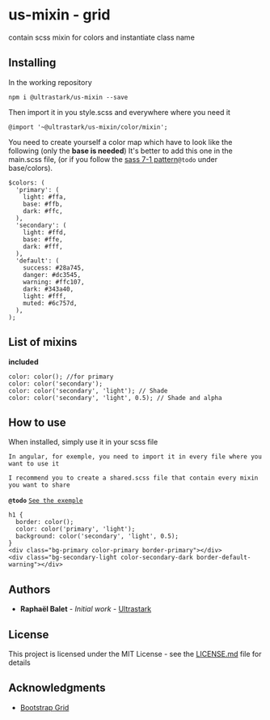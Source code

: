 # us-mixin - grid

contain scss mixin for colors and instantiate class name

## Installing

In the working repository

```
npm i @ultrastark/us-mixin --save
```

Then import it in you style.scss and everywhere where you need it

```
@import '~@ultrastark/us-mixin/color/mixin';
```

You need to create yourself a color map which have to look like the following (only the **base is needed**)
It's better to add this one in the main.scss file, (or if you follow the [sass 7-1 pattern]()`@todo` under base/colors).

```
$colors: (
  'primary': (
    light: #ffa,
    base: #ffb,
    dark: #ffc,
  ),
  'secondary': (
    light: #ffd,
    base: #ffe,
    dark: #fff,
  ),
  'default': (
    success: #28a745,
    danger: #dc3545,
    warning: #ffc107,
    dark: #343a40,
    light: #fff,
    muted: #6c757d,
  ),
);
```

## List of mixins

**included**

```
color: color(); //for primary
color: color('secondary');
color: color('secondary', 'light'); // Shade
color: color('secondary', 'light', 0.5); // Shade and alpha
```

## How to use

When installed, simply use it in your scss file

`In angular, for exemple, you need to import it in every file where you want to use it`

`I recommend you to create a shared.scss file that contain every mixin you want to share`

**`@todo`** [`See the exemple`](https://github.com/rbalet/us-mixin)

```
h1 {
  border: color();
  color: color('primary', 'light');
  background: color('secondary', 'light', 0.5);
}
<div class="bg-primary color-primary border-primary"></div>
<div class="bg-secondary-light color-secondary-dark border-default-warning"></div>
```

## Authors

- **Raphaël Balet** - _Initial work_ - [Ultrastark](https://ultrastark.ch)

## License

This project is licensed under the MIT License - see the [LICENSE.md](LICENSE.md) file for details

## Acknowledgments

- [Bootstrap Grid](https://getbootstrap.com/docs/4.0/layout/grid/)
